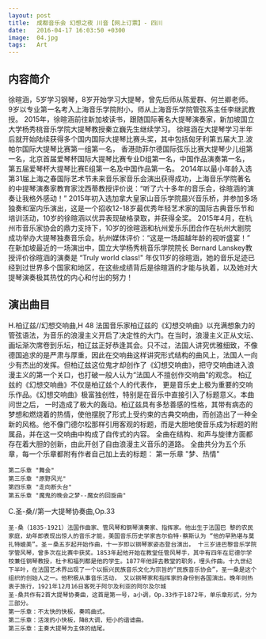 ```yaml
---
layout: post
title:  成都音乐会 幻想之夜 川音【网上订票】- 四川
date:   2016-04-17 16:03:50 +0300
image:  04.jpg
tags:   Art
---
```


## 内容简介

徐暄涵，5岁学习钢琴，8岁开始学习大提琴，曾先后师从陈爱群、何兰卿老师。
9岁以专业第一名考入上海音乐学院附小，师从上海音乐学院管弦系主任李继武教授。
2015年，徐暄涵前往新加坡读书，跟随国际著名大提琴演奏家，新加坡国立大学杨秀桃音乐学院大提琴教授秦立巍先生继续学习。
徐暄涵在大提琴学习半年后就开始陆续获得多个国内国际大提琴比赛头奖，其中包括匈牙利第五届大卫.波帕尔国际大提琴比赛第一组第一名，
香港勋菲尔德国际弦乐比赛大提琴少儿组第一名，北京首届爱琴杯国际大提琴比赛专业D组第一名，中国作品演奏第一名，
第五届爱琴杯大提琴比赛E组第一名及中国作品第一名。
    2014年以最小年龄入选第31届上海之春国际艺术节未来音乐家音乐会演出获得成功，上海音乐学院著名的中提琴演奏家教育家沈西蒂教授评价说：“听了六十多年的音乐会，徐暄涵的演奏让我格外感动！”
    2015年初入选加拿大皇家山音乐学院晨兴音乐桥，并参加多场独奏和室内乐演出，这是一个招收12-18岁最优秀年轻艺术家的国际古典音乐节和培训活动，10岁的徐暄涵以优异表现破格录取，并获得全奖。
    2015年4月，在杭州市音乐家协会的鼎力支持下，10岁的徐暄涵和杭州爱乐乐团合作在杭州大剧院成功举办大提琴独奏音乐会。杭州媒体评价：“这是一场超越年龄的视听盛宴！”
    在新加坡最近的一场演出中，国立大学杨秀桃音乐学院院长 Bernard Lanskey教授评价徐暄涵的演奏是 “Truly world class!" 
    年仅11岁的徐暄涵，她的音乐足迹已经到过世界多个国家和地区，在这些成绩背后是徐暄涵的才能与执着，以及她对大提琴演奏极其热忱的内心和付出的努力！
    
    
## 演出曲目

H.柏辽兹//幻想交响曲,H 48
    法国音乐家柏辽兹的《幻想交响曲》以充满想象力的管弦语法，为音乐的浪漫主义开启了决定性的大门。在当时，浪漫主义正从文坛、画坛渐次席卷到乐坛，柏辽兹正好恭逢其会。只不过，法国人讲究优雅细致，不像德国追求的是严肃与厚重，因此在交响曲这样讲究形式结构的曲风上，法国人一向少有杰出的发挥。但柏辽兹这位鬼才却创作了《幻想交响曲》，把守交响曲进入浪漫主义的第一个关口，也打破一般人认为“法国人不擅创作交响曲”的观念。
   柏辽兹的《幻想交响曲》不仅是柏辽兹个人的代表作， 更是音乐史上极为重要的交响乐作品。《幻想交响曲》极富独创性，特别是在音乐中直接引入了标题意义。本曲问世之后， 一时造成了极大的轰动。柏辽兹具有多愁善感的性格，其带有病态的梦想和燃烧着的热情，使他摆脱了形式上受约束的古典交响曲，而创造出了一种全新的风格。他不像门德尔松那样引用客观的标题，而是大胆地使音乐成为标题的附属品，并在这一交响曲中构成了自传式的内容。 全曲在结构、和声与旋律方面都存在着大胆的创新，由此开创了自由浪漫主义音乐的道路。
    全曲共分为五个乐章，每一个乐章都附有作者自己加上去的标题：
    第一乐章 "梦、热情"

    第二乐章 "舞会"
    第三乐章 "原野风光"
    第四乐章 "走向断头台"
    第五乐章 "魔鬼的晚会之梦--魔女的回旋曲"

 

C.圣-桑//第一大提琴协奏曲,Op.33

    圣-桑（1835-1921）法国作曲家、管风琴和钢琴演奏家、指挥家。他出生于法国巴 黎的农民家庭，幼年即表现出惊人的音乐才能，美国音乐历史学家吉尔伯特·蔡斯认为 “他的早熟堪与莫扎特媲美”。圣－桑五岁起开始作曲，十一岁即以钢琴家姿态登台演出， 十三岁进巴黎音乐学院学管风琴，曾多次在比赛中获奖。1853年起他开始在教堂任管风琴手，其中有四年在尼德尔学校兼任钢琴教授，杜卡和福列都是他的学生。1877年他辞去教堂的职务，埋头作曲。十九世纪下半叶，在法国艺术界出现了一个以振兴民族音乐文化为宗旨的“民族音乐协会”，圣一桑是这个组织的创始人之一。他积极从事音乐活动， 又以钢琴家和指挥家的身份到各国演出。晚年则热衷于旅行，1921年12月16日客死于阿尔及利亚的阿尔及尔城
    圣-桑共作有2首大提琴协奏曲，这首是第一号，a小调，Op.33作于1872年，单乐章形式，分为三部分。
    第一乐章：不太快的快板，奏鸣曲式。
    第二乐章：活泼的小快板，降B大调，短小的谐谑曲。
    第三乐章：主奏大提琴为主体的结尾。